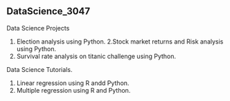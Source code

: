 ## DataScience_3047
Data Science Projects

1. Election analysis using Python.
2.Stock market returns and Risk analysis using Python.
3. Survival rate analysis on titanic challenge using Python.

Data Science Tutorials.
1. Linear regression using R  andd Python.
2. Multiple regression using R and Python.




